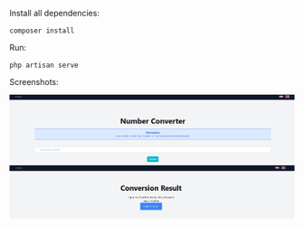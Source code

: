 Install all dependencies:

```
composer install
```

Run:

```
php artisan serve
```

Screenshots:

![Screenshot](sample_image1.PNG)
![Screenshot](sample_image2.PNG)
